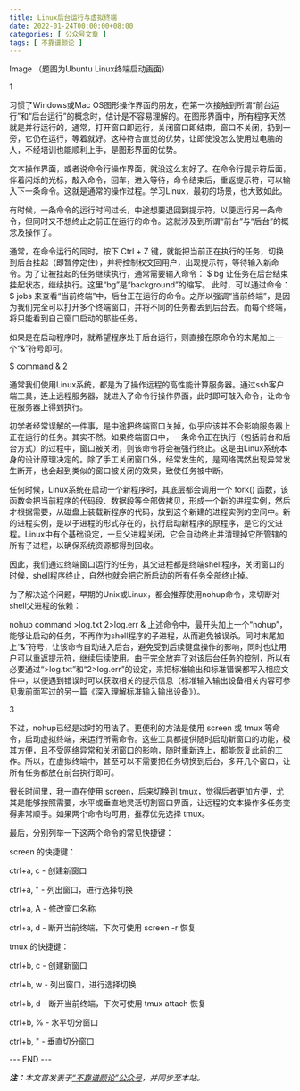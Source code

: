 ```yaml
---
title: Linux后台运行与虚拟终端
date: 2022-01-24T00:00:00+08:00
categories: [ 公众号文章 ]
tags: [ 不靠谱颜论 ]
---
```


Image
（题图为Ubuntu Linux终端启动画面）

1

习惯了Windows或Mac OS图形操作界面的朋友，在第一次接触到所谓“前台运行”和“后台运行”的概念时，估计是不容易理解的。在图形界面中，所有程序天然就是并行运行的，通常，打开窗口即运行，关闭窗口即结束，窗口不关闭，扔到一旁，它仍在运行，等着就好。这种符合直觉的优势，让即使没怎么使用过电脑的人，不经培训也能顺利上手，是图形界面的优势。

文本操作界面，或者说命令行操作界面，就没这么友好了。在命令行提示符后面，伴着闪烁的光标，敲入命令，回车，进入等待，命令结束后，重返提示符，可以输入下一条命令。这就是通常的操作过程。学习Linux，最初的场景，也大致如此。

有时候，一条命令的运行时间过长，中途想要退回到提示符，以便运行另一条命令，但同时又不想终止之前正在运行的命令。这就涉及到所谓“前台”与“后台”的概念及操作了。

通常，在命令运行的同时，按下 Ctrl + Z 键，就能把当前正在执行的任务，切换到后台挂起（即暂停定住），并将控制权交回用户，出现提示符，等待输入新命令。为了让被挂起的任务继续执行，通常需要输入命令：
$ bg
让任务在后台结束挂起状态，继续执行。这里“bg”是“background”的缩写。
此时，可以通过命令：
$ jobs
来查看“当前终端”中，后台正在运行的命令。之所以强调“当前终端”，是因为我们完全可以打开多个终端窗口，并将不同的任务都丢到后台去。而每个终端，将只能看到自己窗口启动的那些任务。

如果是在启动程序时，就希望程序处于后台运行，则直接在原命令的末尾加上一个“&”符号即可。

$ command &
2

通常我们使用Linux系统，都是为了操作远程的高性能计算服务器。通过ssh客户端工具，连上远程服务器，就进入了命令行操作界面，此时即可敲入命令，让命令在服务器上得到执行。

初学者经常误解的一件事，是中途把终端窗口关掉，似乎应该并不会影响服务器上正在运行的任务。其实不然。如果终端窗口中，一条命令正在执行（包括前台和后台方式）的过程中，窗口被关闭，则该命令将会被强行终止。这是由Linux系统本身的设计原理决定的。除了手工关闭窗口外，经常发生的，是网络偶然出现异常发生断开，也会起到类似的窗口被关闭的效果，致使任务被中断。

任何时候，Linux系统在启动一个新程序时，其底层都会调用一个 fork() 函数，该函数会把当前程序的代码段、数据段等全部做拷贝，形成一个新的进程实例，然后才根据需要，从磁盘上装载新程序的代码，放到这个新建的进程实例的空间中。新的进程实例，是以子进程的形式存在的，执行启动新程序的原程序，是它的父进程。Linux中有个基础设定，一旦父进程关闭，它会自动终止并清理掉它所管辖的所有子进程，以确保系统资源都得到回收。

因此，我们通过终端窗口运行的任务，其父进程都是终端shell程序，关闭窗口的时候，shell程序终止，自然也就会把它所启动的所有任务全部终止掉。

为了解决这个问题，早期的Unix或Linux，都会推荐使用nohup命令，来切断对shell父进程的依赖：

nohup command >log.txt 2>log.err &
上述命令中，最开头加上一个“nohup”，能够让启动的任务，不再作为shell程序的子进程，从而避免被误杀。同时末尾加上“&”符号，让该命令自动进入后台，避免受到后续键盘操作的影响，同时也让用户可以重返提示符，继续后续使用。由于完全放弃了对该后台任务的控制，所以有必要通过“>log.txt”和“2>log.err”的设定，来把标准输出和标准错误都写入相应文件中，以便遇到错误时可以获取相关的提示信息（标准输入输出设备相关内容可参见我前面写过的另一篇《深入理解标准输入输出设备》）。

3

不过，nohup已经是过时的用法了。更便利的方法是使用 screen 或 tmux 等命令，启动虚拟终端，来运行所需命令。这些工具都提供随时启动新窗口的功能，极其方便，且不受网络异常和关闭窗口的影响，随时重新连上，都能恢复此前的工作。所以，在虚拟终端中，甚至可以不需要把任务切换到后台，多开几个窗口，让所有任务都放在前台执行即可。

很长时间里，我一直在使用 screen，后来切换到 tmux，觉得后者更加方便，尤其是能够按照需要，水平或垂直地灵活切割窗口界面，让远程的文本操作多任务变得非常顺手。如果两个命令均可用，推荐优先选择 tmux。

最后，分别列举一下这两个命令的常见快捷键：

screen 的快捷键：

ctrl+a, c - 创建新窗口

ctrl+a, " - 列出窗口，进行选择切换

ctrl+a, A - 修改窗口名称

ctrl+a, d - 断开当前终端，下次可使用 screen -r 恢复

tmux 的快捷键：

ctrl+b, c - 创建新窗口

ctrl+b, w - 列出窗口，进行选择切换

ctrl+b, d - 断开当前终端，下次可使用 tmux attach 恢复

ctrl+b, % - 水平切分窗口

ctrl+b, " - 垂直切分窗口

<div class="p-5 text-center">--- END ---</div>

<i><b>注：</b>本文首发表于[“不靠谱颜论”公众号](https://mp.weixin.qq.com/s/IidpAnOq0VT1UZSLGOBx8A)，并同步至本站。</i>

